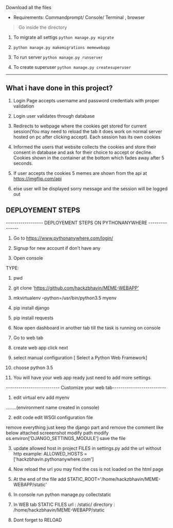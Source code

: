 

Download all the files

- Requirements: Commandprompt/ Console/ Terminal , browser 


> Go inside the directory
1. To migrate all settigs `python manage.py migrate` 

2. `python manage.py makemigrations memewebapp`
3. To run server `python manage.py runserver`
4. To create superuser `python manage.py createsuperuser`


---
What i have done in this project?
--
1. Login Page accepts username and password credentials with proper validation

2. Login user validates through database

3. Redirects to webpage where the cookies get stored for current session(You may need to reload the tab it does work on normal server hosted on pc after clicking accept). Each session has its own cookies

4. Informed the users that website collects the cookies and store their consent in database and ask for their choice to accept or decline. Cookies shown in the container at the bottom which fades away after 5 seconds.

5. If user accepts the cookies 5 memes are shown from the api at https://imgflip.com/api

6. else user will be displayed sorry message and the session will be logged out





DEPLOYEMENT STEPS
----
------------------ DEPLOYEMENT STEPS ON PYTHONANYWHERE ---------------

1. Go to https://www.pythonanywhere.com/login/

2. Signup for new account if don’t have any

3. Open console

TYPE:

1. pwd

2. git clone ‘https://github.com/hackzbhavin/MEME-WEBAPP’

3. mkvirtualenv –python=/usr/bin/python3.5 myenv

4. pip install django

5. pip install requests

4. Now open dashboard in another tab till the task is running on console

5. Go to web tab

6. create web app click next

1. select manual configuration [ Select a Python Web Framework]

2. choose python 3.5

3. You will have your web app ready just need to add more settings

-------------------------- Customize your web tab--------------------------

1. edit virtual env add myenv

........(environment name created in console)

2. edit code edit WSGI configuration file

remove everything just keep the django part and remove the comment like below attached screeenshot modify path modify os.environ['DJANGO_SETTINGS_MODULE'] save the file

3. update allowed host in project FILES in settings.py add the url without http example: ALLOWED_HOSTS = ['hackzbhavin.pythonanywhere.com']

4. Now reload the url you may find the css is not loaded on the html page

5. At the end of the file add STATIC_ROOT='/home/hackzbhavin/MEME-WEBAPP/static'

6. In console run python manage.py collectstatic

7. In WEB tab STATIC FILES url : /static/ directory : /home/hackzbhavin/MEME-WEBAPP/static

8. Dont forget to RELOAD
